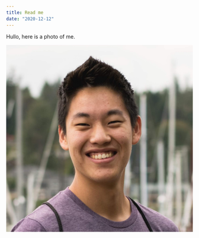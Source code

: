 ```yaml
---
title: Read me
date: "2020-12-12"
---
```


Hullo, here is a photo of me.

![Headshot](./readme_headshot.jpg)
